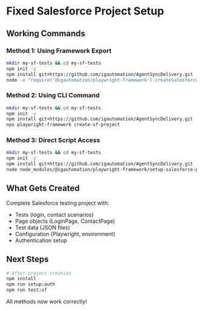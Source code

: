 # Fixed Salesforce Project Setup

## Working Commands

### Method 1: Using Framework Export
```bash
mkdir my-sf-tests && cd my-sf-tests
npm init -y
npm install git+https://github.com/igautomation/AgentSyncDelivery.git
node -e "require('@igautomation/playwright-framework').createSalesforceProject()"
```

### Method 2: Using CLI Command
```bash
mkdir my-sf-tests && cd my-sf-tests
npm init -y
npm install git+https://github.com/igautomation/AgentSyncDelivery.git
npx playwright-framework create-sf-project
```

### Method 3: Direct Script Access
```bash
mkdir my-sf-tests && cd my-sf-tests
npm init -y
npm install git+https://github.com/igautomation/AgentSyncDelivery.git
node node_modules/@igautomation/playwright-framework/setup-salesforce-project.js
```

## What Gets Created

Complete Salesforce testing project with:
- Tests (login, contact scenarios)
- Page objects (LoginPage, ContactPage)
- Test data (JSON files)
- Configuration (Playwright, environment)
- Authentication setup

## Next Steps

```bash
# After project creation
npm install
npm run setup:auth
npm run test:sf
```

All methods now work correctly!